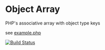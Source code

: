 # Object Array

PHP's associative array with object type keys

see [example.php](https://github.com/masterklavi/object-array/blob/master/example.php)


[![Build Status](https://travis-ci.org/masterklavi/object-array.svg?branch=master)](https://travis-ci.org/masterklavi/object-array)